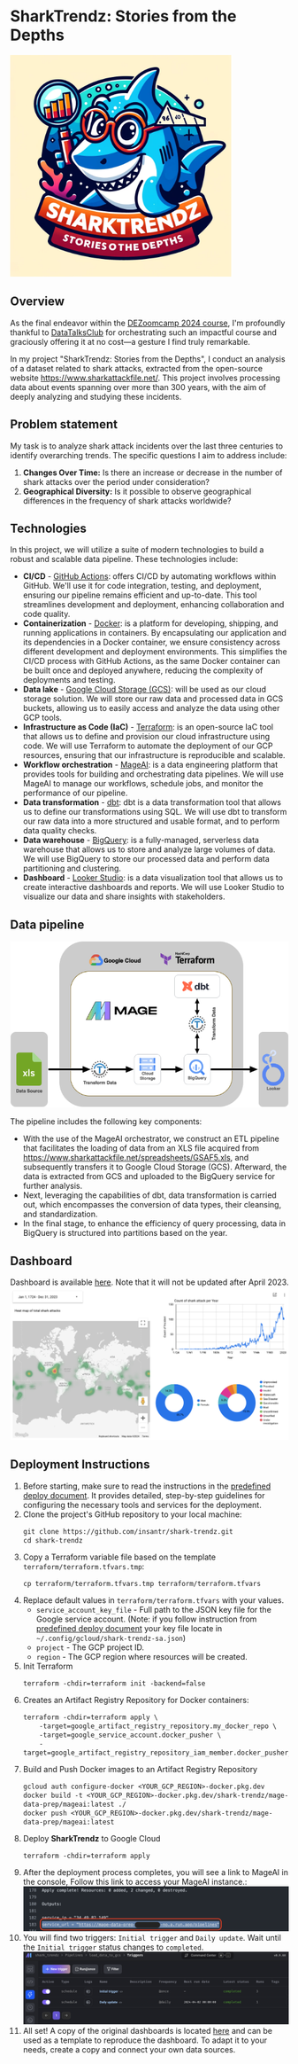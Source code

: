 # SharkTrendz: Stories from the Depths
<img style="text-align: center;" width="400px" src="assets/logo.png" />

## Overview
As the final endeavor within the  [DEZoomcamp 2024 course](https://github.com/DataTalksClub/data-engineering-zoomcamp/tree/main), I'm profoundly thankful to [DataTalksClub](https://github.com/DataTalksClub) for orchestrating such an impactful course and graciously offering it at no cost—a gesture I find truly remarkable. 

In my project "SharkTrendz: Stories from the Depths", I conduct an analysis of a dataset related to shark attacks, extracted from the open-source website https://www.sharkattackfile.net/. This project involves processing data about events spanning over more than 300 years, with the aim of deeply analyzing and studying these incidents.

## Problem statement
My task is to analyze shark attack incidents over the last three centuries to identify overarching trends. The specific questions I aim to address include:
1. **Changes Over Time:** Is there an increase or decrease in the number of shark attacks over the period under consideration?
2. **Geographical Diversity:** Is it possible to observe geographical differences in the frequency of shark attacks worldwide?

## Technologies
In this project, we will utilize a suite of modern technologies to build a robust and scalable data pipeline. These technologies include:
- **CI/CD** - [GitHub Actions](https://github.com/features/actions): offers CI/CD by automating workflows within GitHub. We'll use it for code integration, testing, and deployment, ensuring our pipeline remains efficient and up-to-date. This tool streamlines development and deployment, enhancing collaboration and code quality.
- **Containerization** - [Docker](https://www.docker.com/): is a platform for developing, shipping, and running applications in containers. By encapsulating our application and its dependencies in a Docker container, we ensure consistency across different development and deployment environments. This simplifies the CI/CD process with GitHub Actions, as the same Docker container can be built once and deployed anywhere, reducing the complexity of deployments and testing.
- **Data lake** - [Google Cloud Storage (GCS)](https://cloud.google.com/storage): will be used as our cloud storage solution. We will store our raw data and processed data in GCS buckets, allowing us to easily access and analyze the data using other GCP tools.
- **Infrastructure as Code (IaC)** - [Terraform](https://www.terraform.io): is an open-source IaC tool that allows us to define and provision our cloud infrastructure using code. We will use Terraform to automate the deployment of our GCP resources, ensuring that our infrastructure is reproducible and scalable.
- **Workflow orchestration** - [MageAI](https://www.mage.ai): is a data engineering platform that provides tools for building and orchestrating data pipelines. We will use MageAI to manage our workflows, schedule jobs, and monitor the performance of our pipeline.
- **Data transformation** - [dbt](https://www.getdbt.com): dbt is a data transformation tool that allows us to define our transformations using SQL. We will use dbt to transform our raw data into a more structured and usable format, and to perform data quality checks.
- **Data warehouse** - [BigQuery](https://cloud.google.com/bigquery): is a fully-managed, serverless data warehouse that allows us to store and analyze large volumes of data. We will use BigQuery to store our processed data and perform data partitioning and clustering.
- **Dashboard** - [Looker Studio](https://lookerstudio.google.com): is a data visualization tool that allows us to create interactive dashboards and reports. We will use Looker Studio to visualize our data and share insights with stakeholders.

## Data pipeline

![image](assets/pipeline_flow.png "Pipeline Flow")

The pipeline includes the following key components:
- With the use of the MageAI orchestrator, we construct an ETL pipeline that facilitates the loading of data from an XLS file acquired from https://www.sharkattackfile.net/spreadsheets/GSAF5.xls, and subsequently transfers it to Google Cloud Storage (GCS). Afterward, the data is extracted from GCS and uploaded to the BigQuery service for further analysis.
- Next, leveraging the capabilities of dbt, data transformation is carried out, which encompasses the conversion of data types, their cleansing, and standardization.
- In the final stage, to enhance the efficiency of query processing, data in BigQuery is structured into partitions based on the year.

## Dashboard
Dashboard is available [here](https://lookerstudio.google.com/s/sI8kI_11dcs). Note that it will not be updated after April 2023.
![img](assets/dashboard_screenshot.png)

## Deployment Instructions
1. Before starting, make sure to read the instructions in the [predefined deploy document](predefined_deploy_readme.md). 
It provides detailed, step-by-step guidelines for configuring the necessary tools and services for the deployment.
2. Clone the project's GitHub repository to your local machine:
    ```shell
    git clone https://github.com/insantr/shark-trendz.git
    cd shark-trendz
    ```
3. Copy a Terraform variable file based on the template `terraform/terraform.tfvars.tmp`:
    ```shell
    cp terraform/terraform.tfvars.tmp terraform/terraform.tfvars
    ```
4. Replace default values in `terraform/terraform.tfvars` with your values.
   - `service_account_key_file` - Full path to the JSON key file for the Google service account. (Note: if you follow instruction from [predefined deploy document](predefined_deploy_readme.md) your key file locate in  `~/.config/gcloud/shark-trendz-sa.json`)
   - `project` - The GCP project ID.
   - `region` - The GCP region where resources will be created.
5. Init Terraform
    ```shell
    terraform -chdir=terraform init -backend=false
    ```
6. Creates an Artifact Registry Repository for Docker containers:
    ```shell
    terraform -chdir=terraform apply \
        -target=google_artifact_registry_repository.my_docker_repo \
        -target=google_service_account.docker_pusher \
        -target=google_artifact_registry_repository_iam_member.docker_pusher_iam
    ```
7. Build and Push Docker images to an Artifact Registry Repository
    ```shell
    gcloud auth configure-docker <YOUR_GCP_REGION>-docker.pkg.dev
    docker build -t <YOUR_GCP_REGION>-docker.pkg.dev/shark-trendz/mage-data-prep/mageai:latest ./
    docker push <YOUR_GCP_REGION>-docker.pkg.dev/shark-trendz/mage-data-prep/mageai:latest
    ```
8. Deploy **SharkTrendz** to Google Cloud
    ```shell
    terraform -chdir=terraform apply
    ```
9. After the deployment process completes, you will see a link to MageAI in the console, Follow this link to access your MageAI instance.:
![img](assets/terminal_output_screenshot_1.png)
10. You will find two triggers: `Initial trigger` and `Daily update`. Wait until the `Initial trigger` status changes to `completed`.
![img](assets/mageai_triggers_screenshot.png)
11. All set!
A copy of the original dashboards is located [here](https://lookerstudio.google.com/s/sI8kI_11dcs) and can be used as a template to reproduce the dashboard. To adapt it to your needs, create a copy and connect your own data sources.